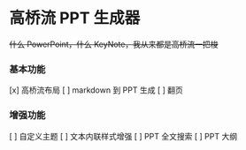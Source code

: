 
# 高桥流 PPT 生成器

~~什么 PowerPoint，什么 KeyNote，我从来都是高桥流一把梭~~


### 基本功能

[x] 高桥流布局
[ ] markdown 到 PPT 生成
[ ] 翻页



### 增强功能

[ ] 自定义主题
[ ] 文本内联样式增强
[ ] PPT 全文搜索
[ ] PPT 大纲
